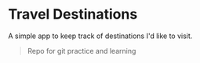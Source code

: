 # Travel Destinations

A simple app to keep track of destinations I'd like to visit.


> Repo for git practice and learning
